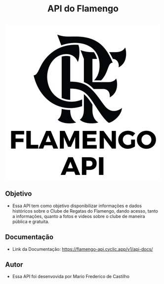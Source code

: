 

<div align="center">
  <h1>API do Flamengo</h1>
</br>
  <img src="https://github.com/mfcastilho/API-do-Flamengo/blob/main/flamengo%20api.png">
</div>


## Objetivo
- Essa API tem como objetivo disponibilizar informações e dados históricos sobre o Clube de Regatas do Flamengo, dando acesso, tanto a informações, quanto a fotos e videos sobre o clube de maneira pública e gratuita.

## Documentação
- Link da Documentação: https://flamengo-api.cyclic.app/v1/api-docs/

## Autor
- Essa API foi desenvovida por Mario Frederico de Castilho

